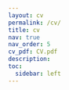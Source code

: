 ```yaml
---
layout: cv
permalink: /cv/
title: cv
nav: true
nav_order: 5
cv_pdf: CV.pdf
description:
toc:
  sidebar: left
---
```

